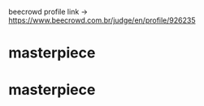 beecrowd profile link -> https://www.beecrowd.com.br/judge/en/profile/926235
# masterpiece
# masterpiece

